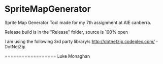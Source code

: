 SpriteMapGenerator
==================

Sprite Map Generator Tool made for my 7th assignment at AIE canberra.

Release build is in the "Release" folder, source is 100% open

I am using the following 3rd party library/s
http://dotnetzip.codeplex.com/ - DotNetZip

==================
Luke Monaghan